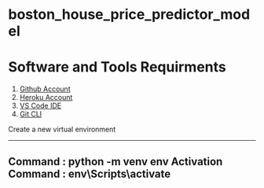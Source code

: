 # boston_house_price_predictor_model

# Software and Tools Requirments
1. [Github Account](https://github.com)
2. [Heroku Account](https://heroku.com)
3. [VS Code IDE](https://code.visualstudio.com/)
4. [Git CLI](https://git-scm.com/book/en/v2/Getting-Started-The-Command-Line)

Create a new virtual environment

---
Command : python -m venv env
Activation Command : env\Scripts\activate
---
